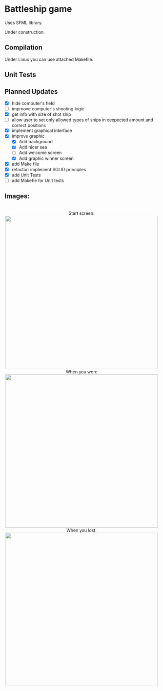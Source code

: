 # Battleship game

Uses SFML library.

Under construction.

## Compilation

Under Linux you can use attached Makefile.

## Unit Tests

## Planned Updates

- [x] hide computer's field
- [ ] improove computer's shooting logic
- [x] get info with size of shot ship
- [ ] allow user to set only allowed types of ships in cexpected amount and correct positions
- [x] implement graphical interface
- [x] improve graphic
  - [x] Add background
  - [x] Add nicer sea
  - [ ] Add welcome screen
  - [x] Add graphic winner screen
- [x] add Make file
- [x] refactor: implement SOLID principles
- [x] add Unit Tests
- [ ] add Makefie for Unit tests

## Images:
<p align="center">
<br>Start screen:<br>
  <img src="https://user-images.githubusercontent.com/25400249/55116953-64c8e400-50e9-11e9-9b90-c24006d77cbe.png" width="500"/>
<br>When you won:<br>
  <img src="https://user-images.githubusercontent.com/25400249/55235324-964ac800-522d-11e9-86f0-61004968735f.png" width="500"/>
<br>When you lost:<br>
  <img src="https://user-images.githubusercontent.com/25400249/55235329-98ad2200-522d-11e9-9274-5ca8b31e7850.png" width="500"/>
</p>
